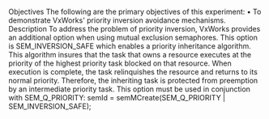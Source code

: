 Objectives
The following are the primary objectives of this experiment:
• To demonstrate VxWorks' priority inversion avoidance mechanisms.
Description
To address the problem of priority inversion, VxWorks provides an additional option
when using mutual exclusion semaphores. This option is SEM_INVERSION_SAFE which
enables a priority inheritance algorithm. This algorithm insures that the task that owns 
a resource executes at the priority of the highest priority task blocked on that resource.
When execution is complete, the task relinquishes the resource and returns to its
normal priority. Therefore, the inheriting task is protected from preemption by an
intermediate priority task. This option must be used in conjunction with
SEM_Q_PRIORITY:
semId = semMCreate(SEM_Q_PRIORITY | SEM_INVERSION_SAFE); 